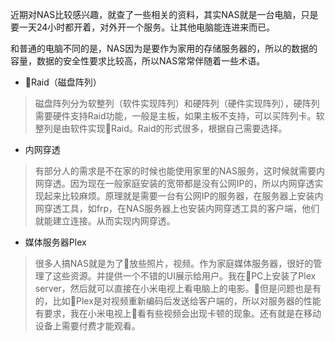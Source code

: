 近期对NAS比较感兴趣，就查了一些相关的资料，其实NAS就是一台电脑，只是要一天24小时都开着，对外开一个服务。让其他电脑能连进来而已。

和普通的电脑不同的是，NAS因为是要作为家用的存储服务器的，所以的数据的容量，数据的安全性要求比较高，所以NAS常常伴随着一些术语。

- Raid（磁盘阵列）
> 磁盘阵列分为软整列（软件实现阵列）和硬阵列（硬件实现阵列），硬阵列需要硬件支持Raid功能，一般是主板，如果主板不支持，可以买阵列卡。软整列是由软件实现Raid。Raid的形式很多，根据自己需要选择。

- 内网穿透
> 有部分人的需求是不在家的时候也能使用家里的NAS服务，这时候就需要内网穿透。因为现在一般家庭安装的宽带都是没有公网IP的，所以内网穿透实现起来比较麻烦。原理就是需要一台有公网IP的服务器，在服务器上安装内网穿透工具，如frp，在NAS服务器上也安装内网穿透工具的客户端，他们就能建立连接。从而实现内网穿透。

- 媒体服务器Plex
> 很多人搞NAS就是为了放些照片，视频。作为家庭媒体服务器，很好的管理了这些资源。并提供一个不错的UI展示给用户。我在PC上安装了Plex server，然后就可以直接在小米电视上看电脑上的电影。但是问题也是有的，比如Plex是对视频重新编码后发送给客户端的，所以对服务器的性能有要求，我在小米电视上看有些视频会出现卡顿的现象。还有就是在移动设备上需要付费才能观看。

